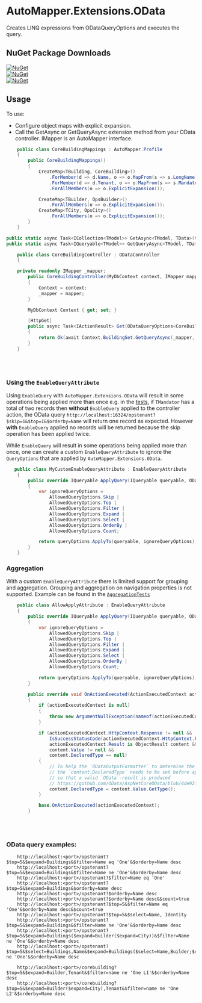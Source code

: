 # AutoMapper.Extensions.OData
Creates LINQ expressions from ODataQueryOptions and executes the query.

## NuGet Package Downloads

[![NuGet](http://img.shields.io/nuget/v/AutoMapper.AspNetCore.OData.EFCore?label=AutoMapper.AspNetCore.OData.EFCore)](https://www.nuget.org/packages/AutoMapper.AspNetCore.OData.EFCore/)  
[![NuGet](http://img.shields.io/nuget/v/AutoMapper.AspNetCore.OData.EF6?label=AutoMapper.AspNetCore.OData.EF6)](https://www.nuget.org/packages/AutoMapper.AspNetCore.OData.EF6/)  
[![NuGet](http://img.shields.io/nuget/v/AutoMapper.AspNet.OData.EF6?label=AutoMapper.AspNet.OData.EF6)](https://www.nuget.org/packages/AutoMapper.AspNet.OData.EF6/)  

## Usage
To use:
* Configure object maps with explicit expansion.
* Call the GetAsync or GetQueryAsync extension method from your OData controller.  IMapper is an AutoMapper interface.

```c#
    public class CoreBuildingMappings : AutoMapper.Profile
    {
        public CoreBuildingMappings()
        {
            CreateMap<TBuilding, CoreBuilding>()
                .ForMember(d => d.Name, o => o.MapFrom(s => s.LongName))
                .ForMember(d => d.Tenant, o => o.MapFrom(s => s.Mandator))
                .ForAllMembers(o => o.ExplicitExpansion());

            CreateMap<TBuilder, OpsBuilder>()
                .ForAllMembers(o => o.ExplicitExpansion());
            CreateMap<TCity, OpsCity>()
                .ForAllMembers(o => o.ExplicitExpansion());
        }
    }
```

```c#
public static async Task<ICollection<TModel>> GetAsync<TModel, TData>(this IQueryable<TData> query, IMapper mapper, ODataQueryOptions<TModel> options, HandleNullPropagationOption handleNullPropagation = HandleNullPropagationOption.Default);
public static async Task<IQueryable<TModel>> GetQueryAsync<TModel, TData>(this IQueryable<TData> query, IMapper mapper, ODataQueryOptions<TModel> options, HandleNullPropagationOption handleNullPropagation = HandleNullPropagationOption.Default);
```

```c#
    public class CoreBuildingController : ODataController
    {

	private readonly IMapper _mapper;
        public CoreBuildingController(MyDbContext context, IMapper mapper)
        {
            Context = context;
            _mapper = mapper;
        }

        MyDbContext Context { get; set; }

        [HttpGet]
        public async Task<IActionResult> Get(ODataQueryOptions<CoreBuilding> options)
        {
            return Ok(await Context.BuildingSet.GetQueryAsync(_mapper, options));
        }
    }
```

<br><br>
### Using the `EnableQueryAttribute`
Using `EnableQuery` with `AutoMapper.Extensions.OData` will result in some operations being applied more than once e.g. in the [tests](https://github.com/AutoMapper/AutoMapper.Extensions.OData/blob/5b4a9c8bef4c408268603e4c2186ca65b930559c/AutoMapper.OData.EFCore.Tests/AllTests.cs#L342),
if `TMandator` has a total of two records then **without** `EnableQuery` applied to the controller action, the OData query `http://localhost:16324/opstenant?$skip=1&$top=1&$orderby=Name` will return one record as expected. However **with** `EnableQuery` applied
no records will be returned because the skip operation has been applied twice.

While `EnableQuery` will result in some operations being applied more than once, one can create a custom `EnableQueryAttribute` to ignore the `QueryOptions` that are applied by `AutoMapper.Extensions.OData`.

```c#
   public class MyCustomEnableQueryAttribute : EnableQueryAttribute
    {
        public override IQueryable ApplyQuery(IQueryable queryable, ODataQueryOptions queryOptions)
        {
            var ignoreQueryOptions =
                AllowedQueryOptions.Skip |
                AllowedQueryOptions.Top |
                AllowedQueryOptions.Filter |
                AllowedQueryOptions.Expand |
                AllowedQueryOptions.Select |
                AllowedQueryOptions.OrderBy |
                AllowedQueryOptions.Count;

            return queryOptions.ApplyTo(queryable, ignoreQueryOptions);
        }
    }
```

### Aggregation
With a custom `EnableQueryAttribute` there is limited support for grouping and aggregation. Grouping and aggregation on navigation properties is not supported. Example can be found in the [`AggregationTests`](Web.Tests/AggregationTests.cs)

```c#
    public class AllowApplyAttribute : EnableQueryAttribute
    {
        public override IQueryable ApplyQuery(IQueryable queryable, ODataQueryOptions queryOptions)
        {
            var ignoreQueryOptions =
                AllowedQueryOptions.Skip |
                AllowedQueryOptions.Top |
                AllowedQueryOptions.Filter |
                AllowedQueryOptions.Expand |
                AllowedQueryOptions.Select |
                AllowedQueryOptions.OrderBy |
                AllowedQueryOptions.Count;

            return queryOptions.ApplyTo(queryable, ignoreQueryOptions);
        }

        public override void OnActionExecuted(ActionExecutedContext actionExecutedContext)
        {
            if (actionExecutedContext is null)
            {
                throw new ArgumentNullException(nameof(actionExecutedContext));
            }

            if (actionExecutedContext.HttpContext.Response != null &&
                IsSuccessStatusCode(actionExecutedContext.HttpContext.Response.StatusCode) &&
                actionExecutedContext.Result is ObjectResult content &&
                content.Value != null &&
                content.DeclaredType == null)
            {
                // To help the `ODataOutputFormatter` to determine the correct output class
                // the `content.DeclaredType` needs to be set before appling the `$apply`-option
                // so that a valid `OData`-result is produced
                // https://github.com/OData/AspNetCoreOData/blob/4de92f52a346606a447ec4df96c5f3cd05642f50/src/Microsoft.AspNetCore.OData/Formatter/ODataOutputFormatter.cs#L127-L131
                content.DeclaredType = content.Value.GetType();
            }

            base.OnActionExecuted(actionExecutedContext);
        }
```

<br><br>
### OData query examples:

``` 
	http://localhost:<port>/opstenant?$top=5&$expand=Buildings&$filter=Name eq 'One'&$orderby=Name desc
	http://localhost:<port>/opstenant?$top=5&$expand=Buildings&$filter=Name ne 'One'&$orderby=Name desc
	http://localhost:<port>/opstenant?$filter=Name eq 'One'
	http://localhost:<port>/opstenant?$top=5&$expand=Buildings&$orderby=Name desc
	http://localhost:<port>/opstenant?$orderby=Name desc
	http://localhost:<port>/opstenant?$orderby=Name desc&$count=true
	http://localhost:<port>/opstenant?$top=5&$filter=Name eq 'One'&$orderby=Name desc&$count=true
	http://localhost:<port>/opstenant?$top=5&$select=Name, Identity
	http://localhost:<port>/opstenant?$top=5&$expand=Buildings&$filter=Name ne 'One'&$orderby=Name desc
	http://localhost:<port>/opstenant?$top=5&$expand=Buildings($expand=Builder($expand=City))&$filter=Name ne 'One'&$orderby=Name desc
	http://localhost:<port>/opstenant?$top=5&$select=Buildings,Name&$expand=Buildings($select=Name,Builder;$expand=Builder($select=Name,City;$expand=City))&$filter=Name ne 'One'&$orderby=Name desc

	http://localhost:<port>/corebuilding?$top=5&$expand=Builder,Tenant&$filter=name ne 'One L1'&$orderby=Name desc
	http://localhost:<port>/corebuilding?$top=5&$expand=Builder($expand=City),Tenant&$filter=name ne 'One L2'&$orderby=Name desc
```

